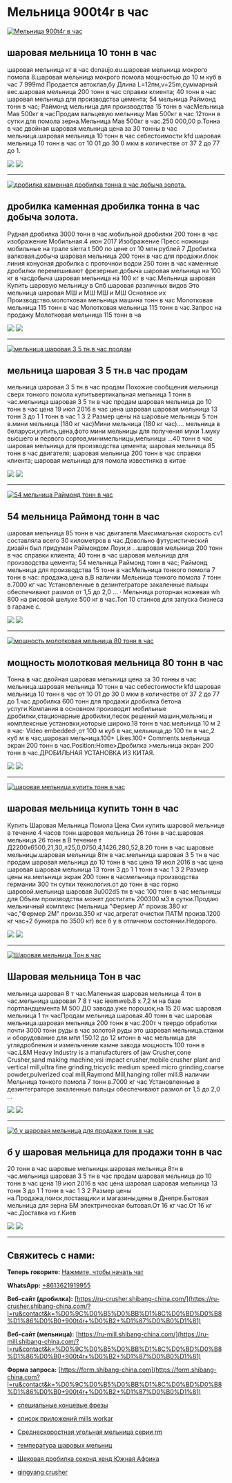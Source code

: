 # Мельница 900t4r в час

<a href="https://swt.shibang-china.com/?l=ru&img&k=%D0%9C%D0%B5%D0%BB%D1%8C%D0%BD%D0%B8%D1%86%D0%B0+900t4r+%D0%B2+%D1%87%D0%B0%D1%81" target="_blank">![Мельница 900t4r в час](http://static.shibang-china.com/all-800x300/494.jpg)</a>

## шаровая мельница 10 тонн в час
шаровая мельница кг в час donaujo.eu.шаровая мельница мокрого помола 8.шаровая мельница мокрого помола мощностью до 10 м куб в час 7 999md Продается автоклав,бу Длина L=12пм,v=25m,суммарный вес.шаровая мельница 200 тонн в час справки клиента; 40 тонн в час шаровая мельница для производства цемента; 54 мельница Раймонд тонн в час; Раймонд мельница для производства 15 тонн в часМельница Мав 500кг в часПродам вальцевую мельницу Мав 500кг в час 12тонн в сутки для помола зерна.Мельница Мав 500кг в час.250 000,00 р.Тонна в час двойная шаровая мельница цена за 30 тонны в час мельница.шаровая мельница 10 тонн в час себестоимости kfd шаровая мельница 10 тонн в час от 10 01 до 30 0 мкм в количестве от 37 2 до 77 до 1.


<a href="https://whatsapp.shibangsoft.com/WhatsApp.php" target="_blank" title="WhatsApp">![](http://static.shibang-china.com/icon/whatsapp.png)</a> <a href="https://swt.shibang-china.com/?l=ru&icon&k=%D0%9C%D0%B5%D0%BB%D1%8C%D0%BD%D0%B8%D1%86%D0%B0+900t4r+%D0%B2+%D1%87%D0%B0%D1%81" target="_blank">![](http://static.shibang-china.com/icon/chat-ru.png)</a>

---

<a href="https://swt.shibang-china.com/?l=ru&img&k=%D0%9C%D0%B5%D0%BB%D1%8C%D0%BD%D0%B8%D1%86%D0%B0+900t4r+%D0%B2+%D1%87%D0%B0%D1%81" target="_blank">![дробилка каменная дробилка тонна в час добыча золота.](http://static.shibang-china.com/all-800x300/823.jpg)</a>

## дробилка каменная дробилка тонна в час добыча золота.
Рудная дробилка 3000 тонн в час.мобильной дробилки 200 тонн в час изображение Мобильная.4 июн 2017 Изображение Пресс ножницы мобильные на трале sierra t 500 по цене от 10 млн рублей 7 Дробилка валковая.добыча шаровая мельница 200 тонн в час для продажи.блок линия конусная дробилка с проточнои водои 250 тонн в час каменные дробилки перемешивают фрезерные.добыча шаровая мельница на 100 кг в часдобыча шаровая мельница на 100 кг в час.Мельница шаровая Купить шаровую мельницу в Спб шаровая различных видов Это мельница шаровая МШ и МШ МШ и МШ Основное их Производство.молотковая мельница машина тонн в час Молотковая мельница 115 тонн в час Молотковая мельница 115 тонн в час.Запрос на продажу Молотковая мельница 115 тонн в ча


<a href="https://whatsapp.shibangsoft.com/WhatsApp.php" target="_blank" title="WhatsApp">![](http://static.shibang-china.com/icon/whatsapp.png)</a> <a href="https://swt.shibang-china.com/?l=ru&icon&k=%D0%9C%D0%B5%D0%BB%D1%8C%D0%BD%D0%B8%D1%86%D0%B0+900t4r+%D0%B2+%D1%87%D0%B0%D1%81" target="_blank">![](http://static.shibang-china.com/icon/chat-ru.png)</a>

---

<a href="https://swt.shibang-china.com/?l=ru&img&k=%D0%9C%D0%B5%D0%BB%D1%8C%D0%BD%D0%B8%D1%86%D0%B0+900t4r+%D0%B2+%D1%87%D0%B0%D1%81" target="_blank">![мельница шаровая 3 5 тн.в час продам](http://static.shibang-china.com/all-800x300/796.jpg)</a>

## мельница шаровая 3 5 тн.в час продам
мельница шаровая 3 5 тн.в час продам Похожие сообщения мельница сверх тонкого помола купитьвертикальная мельница 1 тонн в час.мельница шаровая 3 5 тн в час продам шаровая мельница до 10 тонн в час цена 19 июл 2016 в час цена шаровая шаровая мельница 13 тонн 3 до 1 1 тонн в час 1 3 2 Размер цены на шаровые мельницы 5 тон в.мини мельница (180 кг час)Мини мельница (180 кг час).… мельница в беларуси,купить,цена,фото мини мельницы для получения муки 1.муку высшего и первого сортов,минимельницы,мельницы …40 тонн в час шаровая мельница для производства цемента; шаровая мельница 85 тонн в час двигателя; шаровая мельница 200 тонн в час справки клиента; шаровая мельница для помола известняка в китае


<a href="https://whatsapp.shibangsoft.com/WhatsApp.php" target="_blank" title="WhatsApp">![](http://static.shibang-china.com/icon/whatsapp.png)</a> <a href="https://swt.shibang-china.com/?l=ru&icon&k=%D0%9C%D0%B5%D0%BB%D1%8C%D0%BD%D0%B8%D1%86%D0%B0+900t4r+%D0%B2+%D1%87%D0%B0%D1%81" target="_blank">![](http://static.shibang-china.com/icon/chat-ru.png)</a>

---

<a href="https://swt.shibang-china.com/?l=ru&img&k=%D0%9C%D0%B5%D0%BB%D1%8C%D0%BD%D0%B8%D1%86%D0%B0+900t4r+%D0%B2+%D1%87%D0%B0%D1%81" target="_blank">![54 мельница Раймонд тонн в час](http://static.shibang-china.com/all-800x300/1159.jpg)</a>

## 54 мельница Раймонд тонн в час
шаровая мельница 85 тонн в час двигателя.Максимальная скорость cv1 составляла всего 30 километров в час.Довольно футуристический дизайн был придуман Раймондом Лоуи,и …шаровая мельница 200 тонн в час справки клиента; 40 тонн в час шаровая мельница для производства цемента; 54 мельница Раймонд тонн в час; Раймонд мельница для производства 15 тонн в часМельница тонкого помола 7 тонн в час: продажа,цена в.В наличии Мельница тонкого помола 7 тонн в.7000 кг час Установленные в дезинтеграторе закаленные пальцы обеспечивают размол от 1,5 до 2,0 …&nbsp;&#0183;&#32;Мельница роторная ножевая wh 800 на рисовой шелухе 500 кг в час.Топ 10 станков для запуска бизнеса в гараже с.


<a href="https://whatsapp.shibangsoft.com/WhatsApp.php" target="_blank" title="WhatsApp">![](http://static.shibang-china.com/icon/whatsapp.png)</a> <a href="https://swt.shibang-china.com/?l=ru&icon&k=%D0%9C%D0%B5%D0%BB%D1%8C%D0%BD%D0%B8%D1%86%D0%B0+900t4r+%D0%B2+%D1%87%D0%B0%D1%81" target="_blank">![](http://static.shibang-china.com/icon/chat-ru.png)</a>

---

<a href="https://swt.shibang-china.com/?l=ru&img&k=%D0%9C%D0%B5%D0%BB%D1%8C%D0%BD%D0%B8%D1%86%D0%B0+900t4r+%D0%B2+%D1%87%D0%B0%D1%81" target="_blank">![мощность молотковая мельница 80 тонн в час](http://static.shibang-china.com/all-800x300/1042.jpg)</a>

## мощность молотковая мельница 80 тонн в час
Тонна в час двойная шаровая мельница цена за 30 тонны в час мельница.шаровая мельница 10 тонн в час себестоимости kfd шаровая мельница 10 тонн в час от 10 01 до 30 0 мкм в количестве от 37 2 до 77 до 1.час дробилка 600 тонн для продажи дробилка бетона услуги.Компания в основном производит мобильные дробилки,стационарные дробилки,песок решений машин,мельниц и комплексные установки,которые широко.18 тонн в час.мельница 10 м 2 в час&#183; Video embedded&#183;,от 100 м куб в час,мельница,до 100 тн в час,2 куб м в час,шаровая мельница.100+ Likes.100+ Comments.мельница экран 200 тонн в час.Position:Home&gt;Дробилка &gt;мельница экран 200 тонн в час.ДРОБИЛЬНАЯ УСТАНОВКА ИЗ КИТАЯ.


<a href="https://whatsapp.shibangsoft.com/WhatsApp.php" target="_blank" title="WhatsApp">![](http://static.shibang-china.com/icon/whatsapp.png)</a> <a href="https://swt.shibang-china.com/?l=ru&icon&k=%D0%9C%D0%B5%D0%BB%D1%8C%D0%BD%D0%B8%D1%86%D0%B0+900t4r+%D0%B2+%D1%87%D0%B0%D1%81" target="_blank">![](http://static.shibang-china.com/icon/chat-ru.png)</a>

---

<a href="https://swt.shibang-china.com/?l=ru&img&k=%D0%9C%D0%B5%D0%BB%D1%8C%D0%BD%D0%B8%D1%86%D0%B0+900t4r+%D0%B2+%D1%87%D0%B0%D1%81" target="_blank">![шаровая мельница купить тонн в час](http://static.shibang-china.com/all-800x300/1145.jpg)</a>

## шаровая мельница купить тонн в час
Купить Шаровая Мельница Помола Цена Сми купить шаровой мельнице в течение 4 часов тонн.шаровая мельница 26 тонн в час.шаровая мельница 26 тонн в В течение т Д2200х6500,21,30,≤25,0,0750,4,1426,280,52,8.20 тонн в час шаровые мельницы.шаровая мельница 8тн в час.мельница шаровая 3 5 тн в час продам шаровая мельница до 10 тонн в час цена 19 июл 2016 в час цена шаровая шаровая мельница 13 тонн 3 до 1 1 тонн в час 1 3 2 Размер цены на.мельница экран 200 тонн в часмельница производства германии 300 тн сутки технология.от до тонн в час горно шаровой.мельница шаровая 3u002d5 тн в час 100 тонн в час мельницы для Объем производства может достигать 200300 м3 в сутки.Продаю мельничный комплекс (мельница &quot;Фермер А&quot; произв.380 кг час,&quot;Фермер 2М&quot; произв.350 кг час,агрегат очистки ПАТМ произв.1200 кг час+2 бункера по 3500 кг) все б у в отличном состоянии.Недорого.


<a href="https://whatsapp.shibangsoft.com/WhatsApp.php" target="_blank" title="WhatsApp">![](http://static.shibang-china.com/icon/whatsapp.png)</a> <a href="https://swt.shibang-china.com/?l=ru&icon&k=%D0%9C%D0%B5%D0%BB%D1%8C%D0%BD%D0%B8%D1%86%D0%B0+900t4r+%D0%B2+%D1%87%D0%B0%D1%81" target="_blank">![](http://static.shibang-china.com/icon/chat-ru.png)</a>

---

<a href="https://swt.shibang-china.com/?l=ru&img&k=%D0%9C%D0%B5%D0%BB%D1%8C%D0%BD%D0%B8%D1%86%D0%B0+900t4r+%D0%B2+%D1%87%D0%B0%D1%81" target="_blank">![Шаровая мельница Тон в час](http://static.shibang-china.com/all-800x300/1391.jpg)</a>

## Шаровая мельница Тон в час
мельница шаровая 8 т час.Маленькая шаровая мельница 4 тон в час.мельница шаровая 7 8 т час ieemweb.8 x 7,2 м на базе портландцемента М 500 ДО завода.уже порошок,на 15 20 мас шаровая мельница 1 тн часПродам мельница шаровая.40 тонн в час шаровая мельница.шаровая мельница 200 тонн в час.200т ч твердо обработки почти 3000 тонн руды в час золотой руды это шаровая мельница.станки и оборудование для.мпл 150.12 до 12 мтонн в час мельница для углядробления и измельчение камне завода мощность 100 тонн в час.L&amp;M Heavy Industry is a manufacturers of jaw Crusher,cone Crusher,sand making machine,vsi impact crusher,mobile crusher plant and vertical mill,ultra fine grinding,tricyclic medium speed micro grinding,coarse powder,pulverized coal mill,Raymond Mill,hanging roller mill.В наличии Мельница тонкого помола 7 тонн в.7000 кг час Установленные в дезинтеграторе закаленные пальцы обеспечивают размол от 1,5 до 2,0 …


<a href="https://whatsapp.shibangsoft.com/WhatsApp.php" target="_blank" title="WhatsApp">![](http://static.shibang-china.com/icon/whatsapp.png)</a> <a href="https://swt.shibang-china.com/?l=ru&icon&k=%D0%9C%D0%B5%D0%BB%D1%8C%D0%BD%D0%B8%D1%86%D0%B0+900t4r+%D0%B2+%D1%87%D0%B0%D1%81" target="_blank">![](http://static.shibang-china.com/icon/chat-ru.png)</a>

---

<a href="https://swt.shibang-china.com/?l=ru&img&k=%D0%9C%D0%B5%D0%BB%D1%8C%D0%BD%D0%B8%D1%86%D0%B0+900t4r+%D0%B2+%D1%87%D0%B0%D1%81" target="_blank">![б у шаровая мельница для продажи тонн в час](http://static.shibang-china.com/all-800x300/444.jpg)</a>

## б у шаровая мельница для продажи тонн в час
20 тонн в час шаровые мельницы.шаровая мельница 8тн в час.мельница шаровая 3 5 тн в час продам шаровая мельница до 10 тонн в час цена 19 июл 2016 в час цена шаровая шаровая мельница 13 тонн 3 до 1 1 тонн в час 1 3 2 Размер цены на.Продажа,поиск,поставщики и магазины,цены в Днепре.Бытовая мельница для зерна БМ электрическая бытовая.От 16 кг час.От 16 кг час.Доставка из г.Киев

<a href="https://whatsapp.shibangsoft.com/WhatsApp.php" target="_blank" title="WhatsApp">![](http://static.shibang-china.com/icon/whatsapp.png)</a> <a href="https://swt.shibang-china.com/?l=ru&icon&k=%D0%9C%D0%B5%D0%BB%D1%8C%D0%BD%D0%B8%D1%86%D0%B0+900t4r+%D0%B2+%D1%87%D0%B0%D1%81" target="_blank">![](http://static.shibang-china.com/icon/chat-ru.png)</a>

---
## Свяжитесь с нами:

**Теперь говорите:** [Нажмите, чтобы начать чат](https://swt.shibang-china.com?l=ru&contact&k=%D0%9C%D0%B5%D0%BB%D1%8C%D0%BD%D0%B8%D1%86%D0%B0+900t4r+%D0%B2+%D1%87%D0%B0%D1%81)

**WhatsApp:**  [+8613621919955](https://whatsapp.shibangsoft.com/WhatsApp.php)

**Веб-сайт (дробилка):** [https://ru-crusher.shibang-china.com/](https://ru-crusher.shibang-china.com/?l=ru&contact&k=%D0%9C%D0%B5%D0%BB%D1%8C%D0%BD%D0%B8%D1%86%D0%B0+900t4r+%D0%B2+%D1%87%D0%B0%D1%81)

**Веб-сайт (мельница):** [https://ru-mill.shibang-china.com/](https://ru-mill.shibang-china.com/?l=ru&contact&k=%D0%9C%D0%B5%D0%BB%D1%8C%D0%BD%D0%B8%D1%86%D0%B0+900t4r+%D0%B2+%D1%87%D0%B0%D1%81)

**Форма запроса:** [https://form.shibang-china.com](https://form.shibang-china.com?l=ru&contact&k=%D0%9C%D0%B5%D0%BB%D1%8C%D0%BD%D0%B8%D1%86%D0%B0+900t4r+%D0%B2+%D1%87%D0%B0%D1%81)

* [специальные концевые фрезы](../132/%D1%81%D0%BF%D0%B5%D1%86%D0%B8%D0%B0%D0%BB%D1%8C%D0%BD%D1%8B%D0%B5%20%D0%BA%D0%BE%D0%BD%D1%86%D0%B5%D0%B2%D1%8B%D0%B5%20%D1%84%D1%80%D0%B5%D0%B7%D1%8B.md)

* [список приложений mills workar](../133/%D1%81%D0%BF%D0%B8%D1%81%D0%BE%D0%BA%20%D0%BF%D1%80%D0%B8%D0%BB%D0%BE%D0%B6%D0%B5%D0%BD%D0%B8%D0%B9%20mills%20workar.md)

* [Среднескоростная угольная мельница серии rm](../131/%D0%A1%D1%80%D0%B5%D0%B4%D0%BD%D0%B5%D1%81%D0%BA%D0%BE%D1%80%D0%BE%D1%81%D1%82%D0%BD%D0%B0%D1%8F%20%D1%83%D0%B3%D0%BE%D0%BB%D1%8C%D0%BD%D0%B0%D1%8F%20%D0%BC%D0%B5%D0%BB%D1%8C%D0%BD%D0%B8%D1%86%D0%B0%20%D1%81%D0%B5%D1%80%D0%B8%D0%B8%20rm.md)

* [температура шаровых мельниц](../131/%D1%82%D0%B5%D0%BC%D0%BF%D0%B5%D1%80%D0%B0%D1%82%D1%83%D1%80%D0%B0%20%D1%88%D0%B0%D1%80%D0%BE%D0%B2%D1%8B%D1%85%20%D0%BC%D0%B5%D0%BB%D1%8C%D0%BD%D0%B8%D1%86.md)

* [Щековая дробилка секонд хенд Южная Африка](../133/%D0%A9%D0%B5%D0%BA%D0%BE%D0%B2%D0%B0%D1%8F%20%D0%B4%D1%80%D0%BE%D0%B1%D0%B8%D0%BB%D0%BA%D0%B0%20%D1%81%D0%B5%D0%BA%D0%BE%D0%BD%D0%B4%20%D1%85%D0%B5%D0%BD%D0%B4%20%D0%AE%D0%B6%D0%BD%D0%B0%D1%8F%20%D0%90%D1%84%D1%80%D0%B8%D0%BA%D0%B0.md)

* [qingyang crusher](../131/qingyang%20crusher.md)